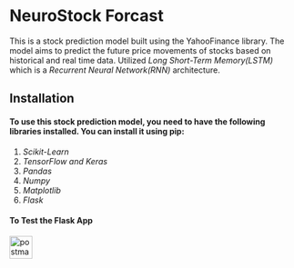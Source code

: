 # NeuroStock Forcast

This is a stock prediction model built using the YahooFinance library. The model aims to predict the future price movements of stocks based on historical and real time data. Utilized _Long Short-Term Memory(LSTM)_ which is a _Recurrent Neural Network(RNN)_ architecture.

## Installation

#### To use this stock prediction model, you need to have the following libraries installed. You can install it using pip:
 1. _Scikit-Learn_
 2. _TensorFlow and Keras_
 3. _Pandas_
 4. _Numpy_
 5. _Matplotlib_
 6. _Flask_

#### To Test the Flask App 
<a href="https://postman.com" target="_blank" rel="noreferrer"> <img src="https://www.vectorlogo.zone/logos/getpostman/getpostman-icon.svg" alt="postman" width="40" height="40"/>


